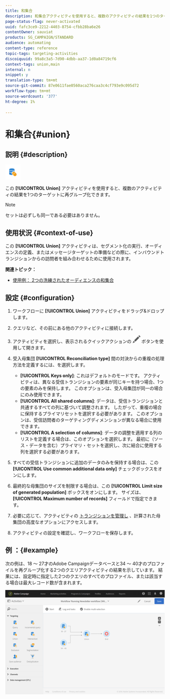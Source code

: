 ```yaml
---
title: 和集合
description: 和集合アクティビティを使用すると、複数のアクティビティの結果を1つのターゲットに再グループ化できます。
page-status-flag: never-activated
uuid: fafc3ce9-2212-4403-8754-cfbb28ba6e26
contentOwner: sauviat
products: SG_CAMPAIGN/STANDARD
audience: automating
content-type: reference
topic-tags: targeting-activities
discoiquuid: 99a8c3a5-7d90-4dbb-aa37-1d0a84719cf6
context-tags: union,main
internal: n
snippet: y
translation-type: tm+mt
source-git-commit: 87e0611fae0560aca276caa3c4cf793e9c095d72
workflow-type: tm+mt
source-wordcount: '377'
ht-degree: 1%

---
```



# 和集合{#union}

## 説明 {#description}

![](assets/union.png)

この **[!UICONTROL Union]** アクティビティを使用すると、複数のアクティビティの結果を1つのターゲットに再グループ化できます。

>[!NOTE]
>
>セットは必ずしも同一である必要はありません。

## 使用状況 {#context-of-use}

この **[!UICONTROL Union]** アクティビティは、セグメント化の実行、オーディエンスの定義、またはメッセージターゲットの準備などの際に、インバウンドトランジションからの訪問者を組み合わせるために使用されます。

**関連トピック：**

* [使用例： 2つの洗練されたオーディエンスの和集合](../../automating/using/union-on-two-refined-audiences.md)

## 設定 {#configuration}

1. ワークフローに **[!UICONTROL Union]** アクティビティをドラッグ&amp;ドロップします。
1. クエリなど、その前にある他のアクティビティに接続します。
1. アクティビティを選択し、表示されるクイックアクションの ![](assets/edit_darkgrey-24px.png) ボタンを使用して開きます。
1. 受入母集団 **[!UICONTROL Reconciliation type]** 間の対決からの重複の処理方法を定義するには、を選択します。

   * **[!UICONTROL Keys only]**: これはデフォルトのモードです。 アクティビティは、異なる受信トランジションの要素が同じキーを持つ場合、1つの要素のみを保持します。 このオプションは、受入母集団が同一の場合にのみ使用できます。
   * **[!UICONTROL All shared columns]**: データは、受信トランジションと共通するすべての列に基づいて調整されます。 したがって、重複の場合に保持するプライマリセットを選択する必要があります。 このオプションは、受信訪問者のターゲティングディメンションが異なる場合に使用できます。
   * **[!UICONTROL A selection of columns]**: データの調整を適用する列のリストを定義する場合は、このオプションを選択します。 最初に（ソース・データを含む）プライマリ・セットを選択し、次に結合に使用する列を選択する必要があります。

1. すべての受信トランジションに追加のデータのみを保持する場合は、この **[!UICONTROL Use common additional data only]** チェックボックスをオンにします。
1. 最終的な母集団のサイズを制限する場合は、この **[!UICONTROL Limit size of generated population]** ボックスをオンにします。 サイズは、 **[!UICONTROL Maximum number of records]** フィールドで指定できます。
1. 必要に応じて、アクティビティの [トランジションを管理し](../../automating/using/activity-properties.md) 、計算された母集団の高度なオプションにアクセスします。
1. アクティビティの設定を確認し、ワークフローを保存します。

## 例 ：{#example}

次の例は、18 ～ 27才のAdobe Campaignデータベースと34 ～ 40才のプロファイルを再グループ化する2つのクエリアクティビティの結果を示しています。 結果には、設定時に指定した2つのクエリのすべてのプロファイル、または該当する場合は最大レコード数が含まれます。

![](assets/wkf_union_example.png)